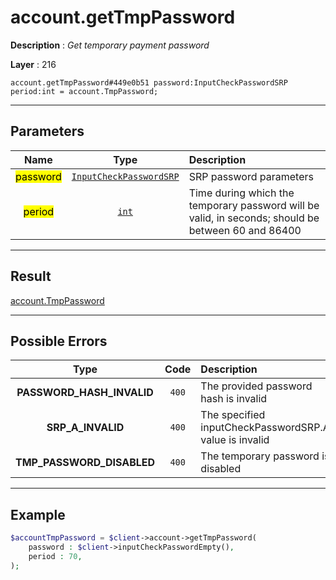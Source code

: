# account.getTmpPassword

**Description** : *Get temporary payment password*

**Layer** : 216

```tl
account.getTmpPassword#449e0b51 password:InputCheckPasswordSRP period:int = account.TmpPassword;
```

---

## Parameters

| Name | Type | Description |
| :---: | :---: | :--- |
| <mark>password</mark> | [`InputCheckPasswordSRP`](type/InputCheckPasswordSRP) | SRP password parameters |
| <mark>period</mark> | [`int`](type/int) | Time during which the temporary password will be valid, in seconds; should be between 60 and 86400 |

---

## Result

[account.TmpPassword](type/account.TmpPassword)

---

## Possible Errors

| Type | Code | Description |
| :---: | :---: | :--- |
| **PASSWORD_HASH_INVALID** | `400` | The provided password hash is invalid |
| **SRP_A_INVALID** | `400` | The specified inputCheckPasswordSRP.A value is invalid |
| **TMP_PASSWORD_DISABLED** | `400` | The temporary password is disabled |

---

## Example

```php
$accountTmpPassword = $client->account->getTmpPassword(
	password : $client->inputCheckPasswordEmpty(),
	period : 70,
);
```